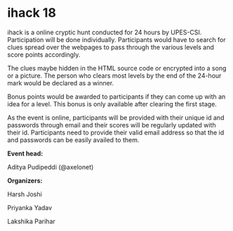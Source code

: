 # ihack 18

ihack is a online cryptic hunt conducted for 24 hours by UPES-CSI. Participation will be done individually. Participants would have to search for clues spread over the webpages to pass through the various levels and score points accordingly.

The clues maybe hidden in the HTML source code or encrypted into a song or a picture. The person who clears most levels by the end of the 24-hour mark would be declared as a winner.

Bonus points would be awarded to participants if they can come up with an idea for a level. This bonus is only available after clearing the first stage.

As the event is online, participants will be provided with their unique id and passwords through email and their scores will be regularly updated with their id. Participants need to provide their valid email address so that the id and passwords can be easily availed to them.

**Event head:**

Aditya Pudipeddi (@axelonet)


**Organizers:**

Harsh Joshi

Priyanka Yadav		      

Lakshika Parihar
